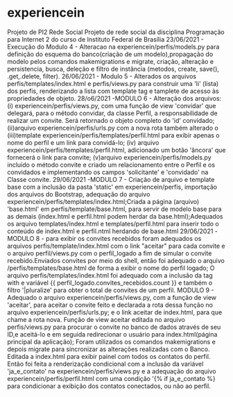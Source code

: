 # experiencein
Projeto de PI2 Rede Social
Projeto de rede social da disciplina Programação para Internet 2 do curso de Instituto Federal de Brasília 
23/06/2021 - Execução do Modulo 4  - Alteracao na experiencein/perfis/models.py para definição do esquema do banco(criação de um modelo),propagação do modelo pelos comandos makemigrations e migrate, criação, alteração e persistencia, busca, deleção e filtro de instância (metodos, create, save(), .get,.delete, filter).
26/06/2021 - Modulo 5 - Alterados os arquivos perfis/templates/index.html e perfis/views.py para construir uma 'li' (lista) dos perfis, renderizando a lista com template tag e tamplete de acesso às propriedades de objeto.
28/o6/2021 -MODULO 6 - Alteração dos arquivos: (i) experiencein/perfis/views.py, com uma função de view 'convidar' que delegará, para o método convidar, da classe Perfil, a responsabilidade de realizar um convite. Será retornado o objeto completo do 'id' convidado; (ii)arquivo experiencein/perfis/urls.py com a nova rota também alterado o (iii)template experiencein/perfis/templates/perfil.html para exibir apenas o nome do perfil e um link para convidá-lo; (iv) arquivo  experiencein/perfis/templates/perfil.html, adicionado um botão 'âncora' que fornecerá o link para convite; (v)arquivo experiencein/perfis/models.py incluído o método convite e criado um relacionamento entre o Perfil e os convidados e implementando os campos 'solicitante' e 'convidado' na Classe convite.
29/06/2021 -MODULO 7 - Criação de arquivo e template base com a inclusão da pasta 'static' em experiencein/perfis, importação dos arquivos do Bootstrap, adequação do arquivo experiencein/perfis/templates/index.html;Criada a página (arquivo) 'base.html' em perfis/template/base.html, para servir de modelo base para as demais (index.html e perfil.html podem herdar da base.html);Adequados os arquivo templates/index.html  e templates/perfil.html para inserir todo o conteúdo de index.html e perfil.ntml  herdando de base.html
29/06/2021 -MODULO 8 - para exibir os convites recebidos foram adequados os arquivos perfis/template/index.html com o link "aceitar" para cada convite e o arquivo  perfil/views.py com o perfil_logado a fim de simular o convite recebido.Enviados convites por meio do shell, então foi adequado o arquivo /perfis/templates/base.html de forma a exibir o nome do perfil logado; O arquivo perfis/templates/index.html foi adequado com a inclusão da tag with e variável {{ perfil_logado.convites_recebidos.count }}  e também o filtro '|pluralize' para obter o total de convites de um perfil.
MODULO 9 - Adequado o arquivo experiencein/perfis/views.py, com a função de view 'aceitar', para aceitar o convite feito e declarada a rota dessa função no arquivo experiencein/perfis/urls.py; e  o link aceitar de index.html, para que chame a rota nova. Função de view aceitar editada no arquivo perfis/views.py para  procurar o convite no banco de dados através de seu ID,e  aceitá-lo e  em seguida redirecionar o usuário para index.html(página principal da aplicação); Foram utilizados os comandos makemigrations e depois migrate para sincronizar as alterações realizadas com o Banco. Editada a index.html para exibir painel com todos os contatos do perfil. Então foi feita a renderização condicional com a inclusão da variável  'ja_e_contato' na experiencein/perfis/views.py e a adequação do arquivo experiencein/perfis/perfil.html com uma condição '{% if ja_e_contato %} para condicionar a exibição dos contatos conectados, ou não ao perfil.
